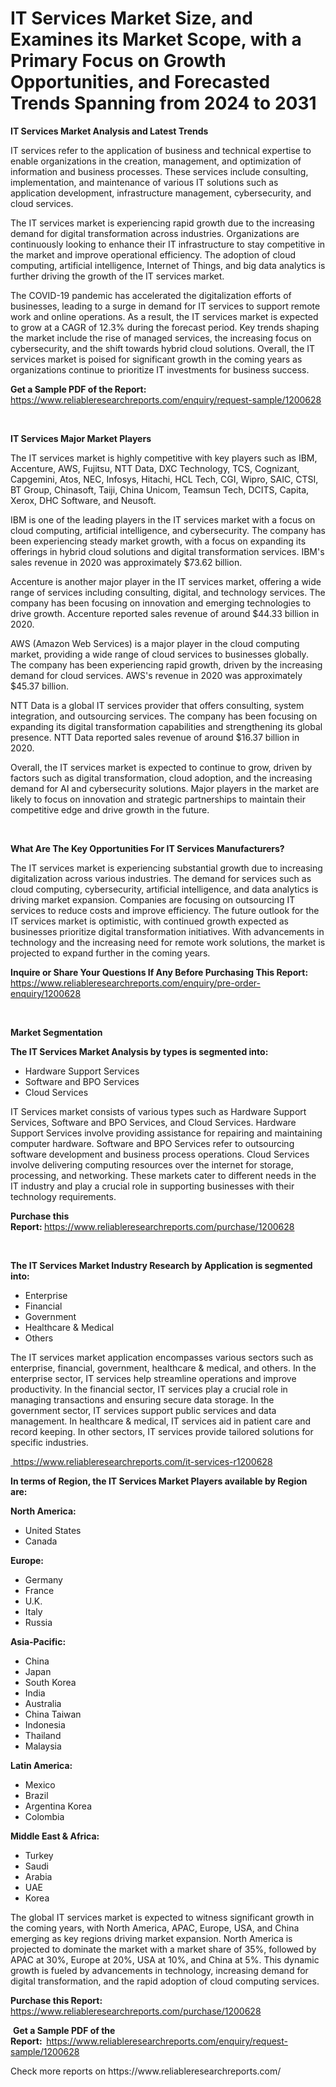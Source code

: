 <p><h1>IT Services Market Size, and Examines its Market Scope, with a Primary Focus on Growth Opportunities, and Forecasted Trends Spanning from 2024 to 2031</h1></p><p><strong>IT Services Market Analysis and Latest Trends</strong></p>
<p><p>IT services refer to the application of business and technical expertise to enable organizations in the creation, management, and optimization of information and business processes. These services include consulting, implementation, and maintenance of various IT solutions such as application development, infrastructure management, cybersecurity, and cloud services.</p><p>The IT services market is experiencing rapid growth due to the increasing demand for digital transformation across industries. Organizations are continuously looking to enhance their IT infrastructure to stay competitive in the market and improve operational efficiency. The adoption of cloud computing, artificial intelligence, Internet of Things, and big data analytics is further driving the growth of the IT services market.</p><p>The COVID-19 pandemic has accelerated the digitalization efforts of businesses, leading to a surge in demand for IT services to support remote work and online operations. As a result, the IT services market is expected to grow at a CAGR of 12.3% during the forecast period. Key trends shaping the market include the rise of managed services, the increasing focus on cybersecurity, and the shift towards hybrid cloud solutions. Overall, the IT services market is poised for significant growth in the coming years as organizations continue to prioritize IT investments for business success.</p></p>
<p><strong>Get a Sample PDF of the Report:&nbsp;</strong> <a href="https://www.reliableresearchreports.com/enquiry/request-sample/1200628">https://www.reliableresearchreports.com/enquiry/request-sample/1200628</a></p>
<p>&nbsp;</p>
<p><strong>IT Services Major Market Players</strong></p>
<p><p>The IT services market is highly competitive with key players such as IBM, Accenture, AWS, Fujitsu, NTT Data, DXC Technology, TCS, Cognizant, Capgemini, Atos, NEC, Infosys, Hitachi, HCL Tech, CGI, Wipro, SAIC, CTSI, BT Group, Chinasoft, Taiji, China Unicom, Teamsun Tech, DCITS, Capita, Xerox, DHC Software, and Neusoft.</p><p>IBM is one of the leading players in the IT services market with a focus on cloud computing, artificial intelligence, and cybersecurity. The company has been experiencing steady market growth, with a focus on expanding its offerings in hybrid cloud solutions and digital transformation services. IBM's sales revenue in 2020 was approximately $73.62 billion.</p><p>Accenture is another major player in the IT services market, offering a wide range of services including consulting, digital, and technology services. The company has been focusing on innovation and emerging technologies to drive growth. Accenture reported sales revenue of around $44.33 billion in 2020.</p><p>AWS (Amazon Web Services) is a major player in the cloud computing market, providing a wide range of cloud services to businesses globally. The company has been experiencing rapid growth, driven by the increasing demand for cloud services. AWS's revenue in 2020 was approximately $45.37 billion.</p><p>NTT Data is a global IT services provider that offers consulting, system integration, and outsourcing services. The company has been focusing on expanding its digital transformation capabilities and strengthening its global presence. NTT Data reported sales revenue of around $16.37 billion in 2020.</p><p>Overall, the IT services market is expected to continue to grow, driven by factors such as digital transformation, cloud adoption, and the increasing demand for AI and cybersecurity solutions. Major players in the market are likely to focus on innovation and strategic partnerships to maintain their competitive edge and drive growth in the future.</p></p>
<p>&nbsp;</p>
<p><strong>What Are The Key Opportunities For IT Services Manufacturers?</strong></p>
<p><p>The IT services market is experiencing substantial growth due to increasing digitalization across various industries. The demand for services such as cloud computing, cybersecurity, artificial intelligence, and data analytics is driving market expansion. Companies are focusing on outsourcing IT services to reduce costs and improve efficiency. The future outlook for the IT services market is optimistic, with continued growth expected as businesses prioritize digital transformation initiatives. With advancements in technology and the increasing need for remote work solutions, the market is projected to expand further in the coming years.</p></p>
<p><strong>Inquire or Share Your Questions If Any Before Purchasing This Report:</strong> <a href="https://www.reliableresearchreports.com/enquiry/pre-order-enquiry/1200628">https://www.reliableresearchreports.com/enquiry/pre-order-enquiry/1200628</a></p>
<p>&nbsp;</p>
<p><strong>Market Segmentation</strong></p>
<p><strong>The IT Services Market Analysis by types is segmented into:</strong></p>
<p><ul><li>Hardware Support Services</li><li>Software and BPO Services</li><li>Cloud Services</li></ul></p>
<p><p>IT Services market consists of various types such as Hardware Support Services, Software and BPO Services, and Cloud Services. Hardware Support Services involve providing assistance for repairing and maintaining computer hardware. Software and BPO Services refer to outsourcing software development and business process operations. Cloud Services involve delivering computing resources over the internet for storage, processing, and networking. These markets cater to different needs in the IT industry and play a crucial role in supporting businesses with their technology requirements.</p></p>
<p><strong>Purchase this Report:&nbsp;</strong><a href="https://www.reliableresearchreports.com/purchase/1200628">https://www.reliableresearchreports.com/purchase/1200628</a></p>
<p>&nbsp;</p>
<p><strong>The IT Services Market Industry Research by Application is segmented into:</strong></p>
<p><ul><li>Enterprise</li><li>Financial</li><li>Government</li><li>Healthcare & Medical</li><li>Others</li></ul></p>
<p><p>The IT services market application encompasses various sectors such as enterprise, financial, government, healthcare & medical, and others. In the enterprise sector, IT services help streamline operations and improve productivity. In the financial sector, IT services play a crucial role in managing transactions and ensuring secure data storage. In the government sector, IT services support public services and data management. In healthcare & medical, IT services aid in patient care and record keeping. In other sectors, IT services provide tailored solutions for specific industries.</p></p>
<p><a href="https://www.reliableresearchreports.com/it-services-r1200628">&nbsp;https://www.reliableresearchreports.com/it-services-r1200628</a></p>
<p><strong>In terms of Region, the IT Services Market Players available by Region are:</strong></p>
<p>
    <p> <strong> North America: </strong>
        <ul>
            <li>United States</li>
            <li>Canada</li>
        </ul>
        </p> 
    <p> <strong> Europe: </strong>
        <ul>
            <li>Germany</li>
            <li>France</li>
            <li>U.K.</li>
            <li>Italy</li>
            <li>Russia</li>
        </ul>
        </p> 
    <p> <strong> Asia-Pacific: </strong>
        <ul>
            <li>China</li>
            <li>Japan</li>
            <li>South Korea</li>
            <li>India</li>
            <li>Australia</li>
            <li>China Taiwan</li>
            <li>Indonesia</li>
            <li>Thailand</li>
            <li>Malaysia</li>
        </ul>
        </p> 
    <p> <strong> Latin America: </strong>
        <ul>
            <li>Mexico</li>
            <li>Brazil</li>
            <li>Argentina Korea</li>
            <li>Colombia</li>
        </ul>
        </p> 
    <p> <strong> Middle East & Africa: </strong>
        <ul>
            <li>Turkey</li>
            <li>Saudi</li>
            <li>Arabia</li>
            <li>UAE</li>
            <li>Korea</li>
        </ul>
    </p>
    </p>
<p><p>The global IT services market is expected to witness significant growth in the coming years, with North America, APAC, Europe, USA, and China emerging as key regions driving market expansion. North America is projected to dominate the market with a market share of 35%, followed by APAC at 30%, Europe at 20%, USA at 10%, and China at 5%. This dynamic growth is fueled by advancements in technology, increasing demand for digital transformation, and the rapid adoption of cloud computing services.</p></p>
<p><strong>Purchase this Report: </strong><a href="https://www.reliableresearchreports.com/purchase/1200628">https://www.reliableresearchreports.com/purchase/1200628</a></p>
<p>&nbsp;<strong>Get a Sample PDF of the Report:&nbsp;&nbsp;</strong><a href="https://www.reliableresearchreports.com/enquiry/request-sample/1200628">https://www.reliableresearchreports.com/enquiry/request-sample/1200628</a></p>
<p><strong></strong></p>
<p>Check more reports on https://www.reliableresearchreports.com/</p>